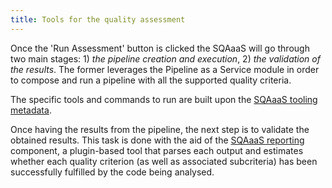 ```yaml
---
title: Tools for the quality assessment
---
```


Once the 'Run Assessment' button is clicked the SQAaaS will go through two
main stages: 1) *the pipeline creation and execution*, 2) *the validation
 of the results*. The former leverages the Pipeline as a Service module in
order to compose and run a pipeline with all the supported quality criteria.

The specific tools and commands to run are built upon the
[SQAaaS tooling metadata](https://github.com/eosc-synergy/sqaaas-tooling).

Once having the results from the pipeline, the next step is to validate the
obtained results. This task is done with the aid of the
[SQAaaS reporting](https://github.com/eosc-synergy/sqaaas-reporting) component,
a plugin-based tool that parses each output and estimates whether each
quality criterion (as well as associated subcriteria) has been successfully
fulfilled by the code being analysed.
